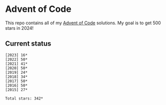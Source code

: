 # Advent of Code

This repo contains all of my [Advent of Code](https://adventofcode.com/) solutions. My goal is to get 500 stars in 2024! 

## Current status

```
[2023] 16*
[2022] 50*
[2021] 41*
[2020] 50*
[2019] 24*
[2018] 34*
[2017] 50*
[2016] 50*
[2015] 27*

Total stars: 342*
```
